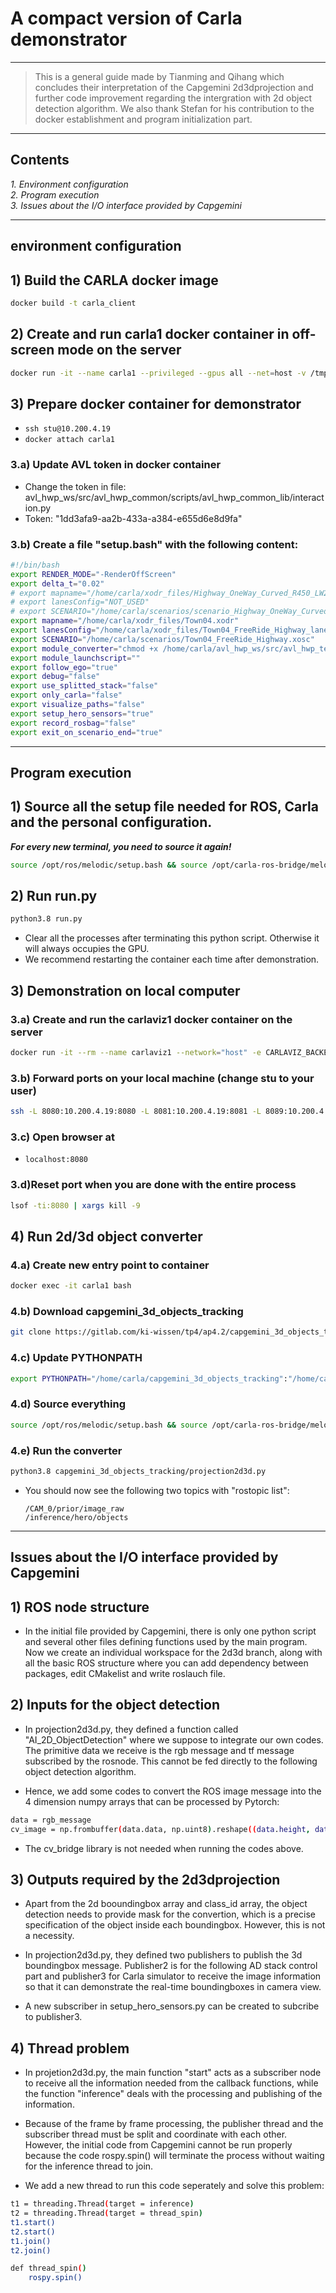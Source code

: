 # **A compact version of Carla demonstrator**
---
> This is a general guide made by Tianming and Qihang which concludes their interpretation of the Capgemini 2d3dprojection and further code improvement regarding the intergration with 2d object detection algorithm. We also thank Stefan for his contribution to the docker establishment and program initialization part. 

---

## **Contents**  
*1. Environment configuration*  
*2. Program execution*  
*3. Issues about the I/O interface provided by Capgemini*    

---

## **environment configuration**
## 1) Build the CARLA docker image
```sh  
docker build -t carla_client
```

## 2) Create and run carla1 docker container in off-screen mode on the server
```sh
docker run -it --name carla1 --privileged --gpus all --net=host -v /tmp/.X11-unix:/tmp/.X11-unix:rw carla_client bash
```

## 3) Prepare docker container for demonstrator 
- `ssh stu@10.200.4.19`
- `docker attach carla1`

### 3.a) Update AVL token in docker container
- Change the token in file: avl_hwp_ws/src/avl_hwp_common/scripts/avl_hwp_common_lib/interaction.py
- Token: "1dd3afa9-aa2b-433a-a384-e655d6e8d9fa"

### 3.b) Create a file "setup.bash" with the following content:
```sh
#!/bin/bash
export RENDER_MODE="-RenderOffScreen"
export delta_t="0.02"
# export mapname="/home/carla/xodr_files/Highway_OneWay_Curved_R450_LW2_8_Dashed.xodr"
# export lanesConfig="NOT_USED"
# export SCENARIO="/home/carla/scenarios/scenario_Highway_OneWay_Curved_R450_LW2_8_Dashed.xosc"
export mapname="/home/carla/xodr_files/Town04.xodr"
export lanesConfig="/home/carla/xodr_files/Town04_FreeRide_Highway_lanes.txt"
export SCENARIO="/home/carla/scenarios/Town04_FreeRide_Highway.xosc"
export module_converter="chmod +x /home/carla/avl_hwp_ws/src/avl_hwp_test_manually/scripts/main.py && source /opt/ros/melodic/setup.bash && source ./avl_hwp_ws/devel/setup.bash && rosrun avl_hwp_test_manually main.py"
export module_launchscript=""
export follow_ego="true"
export debug="false"
export use_splitted_stack="false"
export only_carla="false"
export visualize_paths="false"
export setup_hero_sensors="true"
export record_rosbag="false"
export exit_on_scenario_end="true"
```

 ---

## **Program execution**
## 1) Source all the setup file needed for ROS, Carla and the personal configuration.
***For every new terminal, you need to source it again!***
```sh
source /opt/ros/melodic/setup.bash && source /opt/carla-ros-bridge/melodic/setup.bash && source avl_hwp_ws/devel/setup.bash && source setup.bash
```
## 2) Run run.py
```sh
python3.8 run.py
```

- Clear all the processes after terminating this python script. Otherwise it will always occupies the GPU.
- We recommend restarting the container each time after demonstration. 

## 3) Demonstration on local computer
### 3.a) Create and run the carlaviz1 docker container on the server 
```sh
docker run -it --rm --name carlaviz1 --network="host" -e CARLAVIZ_BACKEND_HOST=localhost -e CARLA_SERVER_HOST=localhost -e CARLA_SERVER_PORT=2000 mjxu96/carlaviz:0.9.13 
```

### 3.b) Forward ports on your local machine (change stu to your user)
```sh
ssh -L 8080:10.200.4.19:8080 -L 8081:10.200.4.19:8081 -L 8089:10.200.4.19:8089 -f -N stu@10.200.4.19
```

### 3.c) Open browser at
- `localhost:8080`

### 3.d)Reset port when you are done with the entire process
```sh
lsof -ti:8080 | xargs kill -9
```

## 4) Run 2d/3d object converter
### 4.a) Create new entry point to container
```sh
docker exec -it carla1 bash
```

### 4.b) Download capgemini_3d_objects_tracking
```sh
git clone https://gitlab.com/ki-wissen/tp4/ap4.2/capgemini_3d_objects_tracking.git
```
### 4.c) Update PYTHONPATH
```sh
export PYTHONPATH="/home/carla/capgemini_3d_objects_tracking":"/home/carla/capgemini_3d_objects_tracking/multipleobjecttracking":${PYTHONPATH}
```

### 4.d) Source everything
```sh
source /opt/ros/melodic/setup.bash && source /opt/carla-ros-bridge/melodic/setup.bash && source avl_hwp_ws/devel/setup.bash && source setup.bash
```
### 4.e) Run the converter
```sh
python3.8 capgemini_3d_objects_tracking/projection2d3d.py
```

- You should now see the following two topics with "rostopic list":
    ```
    /CAM_0/prior/image_raw
    /inference/hero/objects
    ```

---

## **Issues about the I/O interface provided by Capgemini**
## 1) ROS node structure
- In the initial file provided by Capgemini, there is only one python script and several other files defining functions used by the main program. Now we create an individual workspace for the 2d3d branch, along with all the basic ROS structure where you can add dependency between packages, edit CMakelist and write roslauch file. 

## 2) Inputs for the object detection 
- In projection2d3d.py, they defined a function called "AI_2D_ObjectDetection" where we suppose to integrate our own codes. The primitive data we receive is the rgb message and tf message subscribed by the rosnode. This cannot be fed directly to the following object detection algorithm. 

- Hence, we add some codes to convert the ROS image message into the 4 dimension numpy arrays that can be processed by Pytorch:
```sh
data = rgb_message
cv_image = np.frombuffer(data.data, np.uint8).reshape((data.height, data.width, 4))
```

- The cv_bridge library is not needed when running the codes above.

## 3) Outputs required by the 2d3dprojection
- Apart from the 2d booundingbox array and class_id array, the object detection needs to provide mask for the convertion, which is a precise specification of the object inside each boundingbox. However, this is not a necessity.

- In projection2d3d.py, they defined two publishers to publish the 3d boundingbox message. Publisher2 is for the following AD stack control part and publisher3 for Carla simulator to receive the image information so that it can demonstrate the real-time boundingboxes in camera view.

- A new subscriber in setup_hero_sensors.py can be created to subcribe to publisher3.

## 4) Thread problem
- In projetion2d3d.py, the main function "start" acts as a subscriber node to receive all the information needed from the callback functions, while the function "inference" deals with the processing and publishing of the information. 

- Because of the frame by frame processing, the publisher thread and the subscriber thread must be split and coordinate with each other. However, the initial code from Capgemini cannot be run properly because the code rospy.spin() will terminate the process without waiting for the inference thread to join. 

- We add a new thread to run this code seperately and solve this problem:
```sh
t1 = threading.Thread(target = inference)
t2 = threading.Thread(target = thread_spin)
t1.start()
t2.start()
t1.join()
t2.join()
```

```sh
def thread_spin()
    rospy.spin()
```